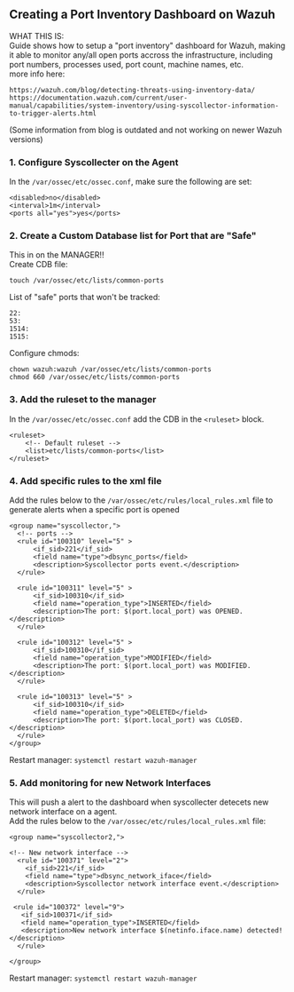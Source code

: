## Creating a Port Inventory Dashboard on Wazuh ##
WHAT THIS IS:  
Guide shows how to setup a "port inventory" dashboard for Wazuh, making it able to monitor any/all open ports accross the infrastructure, including port numbers, processes used, port count, machine names, etc.  
more info here: <br>
```
https://wazuh.com/blog/detecting-threats-using-inventory-data/
https://documentation.wazuh.com/current/user-manual/capabilities/system-inventory/using-syscollector-information-to-trigger-alerts.html
```
(Some information from blog is outdated and not working on newer Wazuh versions) <br>

### 1. Configure Syscollecter on the Agent
In the ```/var/ossec/etc/ossec.conf```, make sure the following are set: <br>
```
<disabled>no</disabled>
<interval>1m</interval>
<ports all="yes">yes</ports>
```

### 2. Create a Custom Database list for Port that are "Safe" ###
This in on the MANAGER!! <br>
Create CDB file:<br>
```
touch /var/ossec/etc/lists/common-ports
```
List of "safe" ports that won't be tracked: <br>
```
22:
53:
1514:
1515:
```
Configure chmods: <br>
```
chown wazuh:wazuh /var/ossec/etc/lists/common-ports
chmod 660 /var/ossec/etc/lists/common-ports
```

### 3. Add the ruleset to the manager ###
In the ```/var/ossec/etc/ossec.conf``` add the CDB in the ```<ruleset>``` block. <br>
```
<ruleset>
    <!-- Default ruleset -->
    <list>etc/lists/common-ports</list>
</ruleset>
```

### 4. Add specific rules to the xml file ###
Add the rules below to the ```/var/ossec/etc/rules/local_rules.xml``` file to generate alerts when a specific port is opened<br>
```
<group name="syscollector,">
  <!-- ports -->
  <rule id="100310" level="5" >
      <if_sid>221</if_sid>
      <field name="type">dbsync_ports</field>
      <description>Syscollector ports event.</description>
  </rule>

  <rule id="100311" level="5" >
      <if_sid>100310</if_sid>
      <field name="operation_type">INSERTED</field>
      <description>The port: $(port.local_port) was OPENED. </description>
  </rule>

  <rule id="100312" level="5" >
      <if_sid>100310</if_sid>
      <field name="operation_type">MODIFIED</field>
      <description>The port: $(port.local_port) was MODIFIED. </description>
  </rule>

  <rule id="100313" level="5" >
      <if_sid>100310</if_sid>
      <field name="operation_type">DELETED</field>
      <description>The port: $(port.local_port) was CLOSED. </description>
  </rule>
</group>
```
Restart manager: ```systemctl restart wazuh-manager```

### 5. Add monitoring for new Network Interfaces ###
This will push a alert to the dashboard when syscollecter detecets new network interface on a agent.<br><nr>
Add the rules below to the ```/var/ossec/etc/rules/local_rules.xml``` file:
```
<group name="syscollector2,">
  
<!-- New network interface -->
  <rule id="100371" level="2">
    <if_sid>221</if_sid>
    <field name="type">dbsync_network_iface</field>
    <description>Syscollector network interface event.</description>
  </rule>

 <rule id="100372" level="9">
   <if_sid>100371</if_sid>
   <field name="operation_type">INSERTED</field>
   <description>New network interface $(netinfo.iface.name) detected!</description>
  </rule>

</group>
```
Restart manager: ```systemctl restart wazuh-manager```



